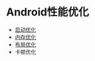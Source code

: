 # Android性能优化

- [启动优化](https://blog.csdn.net/qq_14876133/article/details/140171850)
- [内存优化](https://blog.csdn.net/qq_14876133/article/details/140271809)
- [布局优化](https://blog.csdn.net/qq_14876133/article/details/140345174)
- 卡顿优化